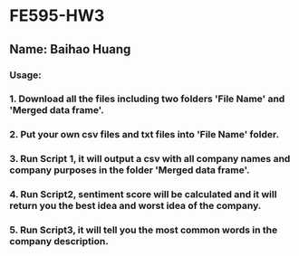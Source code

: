 # FE595-HW3

## Name: Baihao Huang

### Usage:

### 1. Download all the files including two folders 'File Name' and 'Merged data frame'.

### 2. Put your own csv files and txt files into 'File Name' folder.

### 3. Run Script 1, it will output a csv with all company names and company purposes in the folder 'Merged data frame'.

### 4. Run Script2, sentiment score will be calculated and it will return you the best idea and worst idea of the company.

### 5. Run Script3, it will tell you the most common words in the company description.
